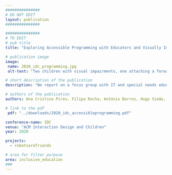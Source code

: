 ```yaml
---
###############
# DO NOT EDIT
layout: publication
###############

###############
# TO EDIT
# pub title
title: "Exploring Accessible Programming with Educators and Visually Impaired Children"

# publication image
image:
 name: 2020_idc_programming.jpg
 alt-text: "Two children with visual impairments, one attaching a forward and play pieces, and the other feeling the robot and the target object, that walked through a foam path." # provide a short description for the image #a11y

# short description of the publication
description: "We report on a focus group with IT and special needs educators, where they discussed a variety of programming environments for children, identifying their merits, barriers and opportunities. We then conducted a workshop with 7 visually impaired children where they experimented with a bespoke tangible robot-programming environment. Video recordings of such activity were analyzed with educators to discuss children's experiences and emergent behaviours. We contribute with a set of qualities that programming environments should have to be inclusive to children with different visual abilities, insights for the design of situated classroom activities, and evidence that inclusive tangible robot-based programming is worth pursuing."

# authors of the publication
authors: Ana Cristina Pires, Filipa Rocha, António Barros, Hugo Simão, Hugo Nicolau, Tiago Guerreiro

# link to the pdf
 pdf: "../downloads/2020_idc_accessibleprogramming.pdf"

conference-name: IDC
venue: "ACM Interaction Design and Children"
year: 2020

projects:
  - robotsarefriends

# area for filter purpose
area: inclusive_education
###
---
```

